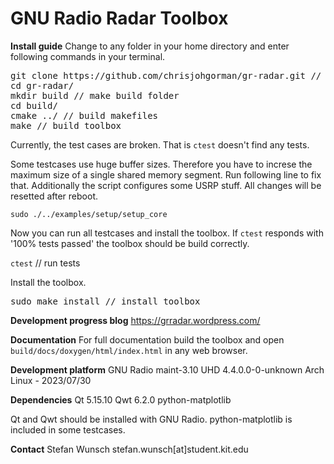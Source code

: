 GNU Radio Radar Toolbox
========

**Install guide**
Change to any folder in your home directory and enter following commands in your terminal.
<pre>
git clone https://github.com/chrisjohgorman/gr-radar.git // clone this repository
cd gr-radar/
mkdir build // make build folder
cd build/
cmake ../ // build makefiles
make // build toolbox
</pre>

Currently, the test cases are broken.  That is `ctest` doesn't find any tests.
  
Some testcases use huge buffer sizes. Therefore you have to increse the maximum size of a single shared memory segment. Run following line to fix that. Additionally the script configures some USRP stuff. All changes will be resetted after reboot.

`sudo ./../examples/setup/setup_core`

Now you can run all testcases and install the toolbox. If `ctest` responds with '100% tests passed' the toolbox should be build correctly.

`ctest` // run tests

Install the toolbox.
<pre>
sudo make install // install toolbox
</pre>

**Development progress blog**
https://grradar.wordpress.com/

**Documentation**
For full documentation build the toolbox and open `build/docs/doxygen/html/index.html` in any web browser.


**Development platform**
GNU Radio maint-3.10
UHD 4.4.0.0-0-unknown
Arch Linux - 2023/07/30

**Dependencies**
Qt 5.15.10
Qwt 6.2.0
python-matplotlib

Qt and Qwt should be installed with GNU Radio. python-matplotlib is included in some testcases.

**Contact**
Stefan Wunsch
stefan.wunsch[at]student.kit.edu
